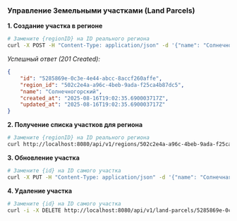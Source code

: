 ### Управление Земельными участками (Land Parcels)

**1. Создание участка в регионе**

```bash
# Замените {regionID} на ID реального региона
curl -X POST -H "Content-Type: application/json" -d '{"name": "Солнечногорский"}' http://localhost:8080/api/v1/regions/502c2e4a-a96c-4beb-9ada-f25ca4b87dc5/land-parcels
```

*Успешный ответ (201 Created):*
```json
{
    "id": "5285869e-0c3e-4e44-abcc-8accf260affe",
    "region_id": "502c2e4a-a96c-4beb-9ada-f25ca4b87dc5",
    "name": "Солнечногорский",
    "created_at": "2025-08-16T19:02:35.690003717Z",
    "updated_at": "2025-08-16T19:02:35.690003717Z"
}
```

**2. Получение списка участков для региона**

```bash
# Замените {regionID} на ID реального региона
curl http://localhost:8080/api/v1/regions/502c2e4a-a96c-4beb-9ada-f25ca4b87dc5/land-parcels
```

**3. Обновление участка**

```bash
# Замените {id} на ID самого участка
curl -X PUT -H "Content-Type: application/json" -d '{"name": "Солнечная долина"}' http://localhost:8080/api/v1/land-parcels/5285869e-0c3e-4e44-abcc-8accf260affe
```

**4. Удаление участка**

```bash
# Замените {id} на ID самого участка
curl -i -X DELETE http://localhost:8080/api/v1/land-parcels/5285869e-0c3e-4e44-abcc-8accf260affe
```